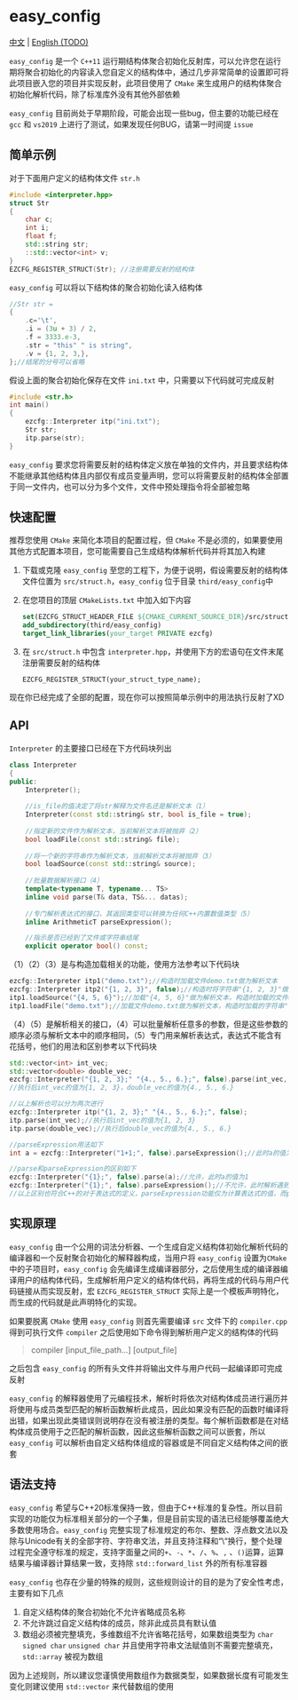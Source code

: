 # easy_config

[中文](README.md) | [English (TODO)](doc/README_English.md)

`easy_config` 是一个 `C++11` 运行期结构体聚合初始化反射库，可以允许您在运行期将聚合初始化的内容读入您自定义的结构体中，通过几步非常简单的设置即可将此项目嵌入您的项目并实现反射，此项目使用了 `CMake` 来生成用户的结构体聚合初始化解析代码，除了标准库外没有其他外部依赖

`easy_config` 目前尚处于早期阶段，可能会出现一些bug，但主要的功能已经在 `gcc` 和 `vs2019` 上进行了测试，如果发现任何BUG，请第一时间提 `issue`



## 简单示例

对于下面用户定义的结构体文件 `str.h`

```c++
#include <interpreter.hpp>
struct Str
{
    char c;
    int i;
    float f;
    std::string str;
    ::std::vector<int> v;
}
EZCFG_REGISTER_STRUCT(Str); //注册需要反射的结构体
```

`easy_config` 可以将以下结构体的聚合初始化读入结构体

```c++
//Str str =
{
    .c='\t',
    .i = (3u + 3) / 2,
    .f = 3333.e-3,
    .str = "this" " is string",
    .v = {1, 2, 3,},
};//结尾的分号可以省略
```

假设上面的聚合初始化保存在文件 `ini.txt` 中，只需要以下代码就可完成反射

```c++
#include <str.h>
int main()
{
    ezcfg::Interpreter itp("ini.txt");
    Str str;
    itp.parse(str);
}
```

`easy_config` 要求您将需要反射的结构体定义放在单独的文件内，并且要求结构体不能继承其他结构体且内部仅有成员变量声明，您可以将需要反射的结构体全部置于同一文件内，也可以分为多个文件，文件中预处理指令将全部被忽略



## 快速配置

推荐您使用 `CMake` 来简化本项目的配置过程，但 `CMake` 不是必须的，如果要使用其他方式配置本项目，您可能需要自己生成结构体解析代码并将其加入构建

1. 下载或克隆 `easy_config` 至您的工程下，为便于说明，假设需要反射的结构体文件位置为 `src/struct.h`，`easy_config` 位于目录 `third/easy_config`中

2. 在您项目的顶层 `CMakeLists.txt` 中加入如下内容
   
   ```cmake
   set(EZCFG_STRUCT_HEADER_FILE ${CMAKE_CURRENT_SOURCE_DIR}/src/struct.h) #必须为绝对路径，如有多个文件使用空格隔开
   add_subdirectory(third/easy_config)
   target_link_libraries(your_target PRIVATE ezcfg)
   ```

3. 在 `src/struct.h` 中包含 `interpreter.hpp`，并使用下方的宏语句在文件末尾注册需要反射的结构体
   
   ```
   EZCFG_REGISTER_STRUCT(your_struct_type_name);
   ```

现在你已经完成了全部的配置，现在你可以按照简单示例中的用法执行反射了XD



## API

`Interpreter` 的主要接口已经在下方代码块列出

```c++
class Interpreter
{
public:
	Interpreter();
    
	//is_file的值决定了将str解释为文件名还是解析文本（1）
	Interpreter(const std::string& str, bool is_file = true);
    
	//指定新的文件作为解析文本，当前解析文本将被抛弃（2）
	bool loadFile(const std::string& file);
    
	//将一个新的字符串作为解析文本，当前解析文本将被抛弃（3）
	bool loadSource(const std::string& source);
    
	//批量数据解析接口（4）
	template<typename T, typename... TS>
	inline void parse(T& data, TS&... datas);
    
	//专门解析表达式的接口，其返回类型可以转换为任何C++内置数值类型（5）
	inline ArithmeticT parseExpression();

	//指示是否已经到了文件或字符串结尾
	explicit operator bool() const;
```

（1）（2）（3）是与构造加载相关的功能，使用方法参考以下代码块

```c++
ezcfg::Interpreter itp1("demo.txt");//构造时加载文件demo.txt做为解析文本
ezcfg::Interpreter itp2("{1, 2, 3}", false);//构造时将字符串"{1, 2, 3}"做为解析文本
itp1.loadSource("{4, 5, 6}");//加载"{4, 5, 6}"做为解析文本，构造时加载的文件demo.txt被抛弃
itp1.loadFile("demo.txt");//加载文件demo.txt做为解析文本，构造时加载的字符串"{1, 2, 3}"被抛弃
```

（4）（5）是解析相关的接口，（4）可以批量解析任意多的参数，但是这些参数的顺序必须与解析文本中的顺序相同，（5）专门用来解析表达式，表达式不能含有花括号，他们的用法和区别参考以下代码块

```c++
std::vector<int> int_vec;
std::vector<double> double_vec;
ezcfg::Interpreter("{1, 2, 3};" "{4., 5., 6.};", false).parse(int_vec, double_vec);
//执行后int_vec的值为{1, 2, 3}，double_vec的值为{4., 5., 6.}

//以上解析也可以分为两次进行
ezcfg::Interpreter itp("{1, 2, 3};" "{4., 5., 6.};", false);
itp.parse(int_vec);//执行后int_vec的值为{1, 2, 3}
itp.parse(double_vec);//执行后double_vec的值为{4., 5., 6.}

//parseExpression用法如下
int a = ezcfg::Interpreter("1+1;", false).parseExpression();//此时a的值为2

//parse和parseExpression的区别如下
ezcfg::Interpreter("{1};", false).parse(a);//允许，此时a的值为1
ezcfg::Interpreter("{1};", false).parseExpression();//不允许，此时解析遇到错误，导致程序退出
//以上区别也符合C++的对于表达式的定义，parseExpression功能仅为计算表达式的值，而parse是将初始化文本进行反射
```



## 实现原理

`easy_config` 由一个公用的词法分析器、一个生成自定义结构体初始化解析代码的编译器和一个反射聚合初始化的解释器构成，当用户将 `easy_config` 设置为`CMake` 中的子项目时，`easy_config` 会先编译生成编译器部分，之后使用生成的编译器编译用户的结构体代码，生成解析用户定义的结构体代码，再将生成的代码与用户代码链接从而实现反射，宏 `EZCFG_REGISTER_STRUCT` 实际上是一个模板声明特化，而生成的代码就是此声明特化的实现。

如果要脱离 `CMake` 使用 `easy_config` 则首先需要编译 `src` 文件下的 `compiler.cpp` 得到可执行文件 `compiler` 之后使用如下命令得到解析用户定义的结构体的代码

> compiler [input_file_path...] [output_file]

之后包含 `easy_config` 的所有头文件并将输出文件与用户代码一起编译即可完成反射

`easy_config` 的解释器使用了元编程技术，解析时将依次对结构体成员进行遍历并将使用与成员类型匹配的解析函数解析此成员，因此如果没有匹配的函数时编译将出错，如果出现此类错误则说明存在没有被注册的类型。每个解析函数都是在对结构体成员使用于之匹配的解析函数，因此这些解析函数之间可以嵌套，所以 `easy_config` 可以解析由自定义结构体组成的容器或是不同自定义结构体之间的嵌套



## 语法支持

`easy_config` 希望与C++20标准保持一致，但由于C++标准的复杂性。所以目前实现的功能仅为标准相关部分的一个子集，但是目前实现的语法已经能够覆盖绝大多数使用场合。`easy_config` 完整实现了标准规定的布尔、整数、浮点数文法以及除与Unicode有关的全部字符、字符串文法，并且支持注释和“\“换行，整个处理过程完全遵守标准的规定，支持字面量之间的`+`、`-`、`*`、`/`、`%`、`,` 、`()`运算，运算结果与编译器计算结果一致，支持除 `std::forward_list` 外的所有标准容器

`easy_config` 也存在少量的特殊的规则，这些规则设计的目的是为了安全性考虑，主要有如下几点

1. 自定义结构体的聚合初始化不允许省略成员名称
2. 不允许跳过自定义结构体的成员，除非此成员具有默认值
3. 数组必须被完整填充，多维数组不允许省略花括号，如果数组类型为 `char` `signed char` `unsigned char` 并且使用字符串文法赋值则不需要完整填充， `std::array` 被视为数组

因为上述规则，所以建议您谨慎使用数组作为数据类型，如果数据长度有可能发生变化则建议使用 `std::vector` 来代替数组的使用

